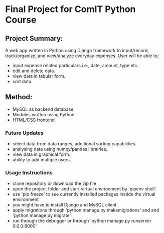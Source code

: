 
# Final Project for ComIT Python Course


## Project Summary:


A web app written in Python using Django framework to input/record, track/organize, and view/analyze everyday expenses.
User will be able to;
* input expense related particulars i.e., date, amount, type etc. 
* edit and delete data.
* view data in tabular form.
* sort data.

## Method:
* MySQL as backend database
* Modules written using Python
* HTML/CSS frontend

### Future Updates
* select data from data ranges, additional sorting capabilities.
* analysing data using numpy/pandas librairies.
* view data in graphical form.
* ability to add multiple users.


### Usage Instructions
* clone repository or download the zip file
* open the project folder and start virtual envrionment by 'pipenv shell'.
* use 'pip freeze' to see currently installed packages instide the virtual environment
* you might have to install Django and MySQL client.
* apply migrations through 'python manage.py makemigrations' and and 'python manage.py migrate'.
* run through the debugger or through 'python manage.py runserver 0.0.0:8000'
